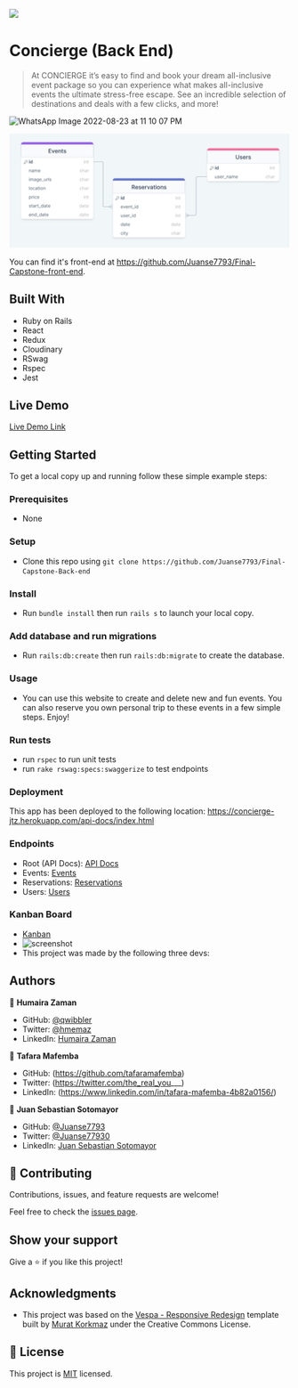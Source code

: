 ![](https://img.shields.io/badge/Microverse-blueviolet)

# Concierge (Back End)

> At CONCIERGE it’s easy to find and book your dream all-inclusive event package so you can experience what makes all-inclusive events the ultimate stress-free escape. See an incredible selection of destinations and deals with a few clicks, and more!

![WhatsApp Image 2022-08-23 at 11 10 07 PM](https://user-images.githubusercontent.com/97033479/186270497-880919cc-fb56-48e8-919b-602046e2c633.jpeg)

![WhatsApp Image 2022-08-23 at 11 25 31 PM](./public/image%20(1).png)


You can find it's front-end at https://github.com/Juanse7793/Final-Capstone-front-end.

## Built With

- Ruby on Rails
- React
- Redux
- Cloudinary
- RSwag
- Rspec
- Jest

## Live Demo

[Live Demo Link](https://concierge-jtz.herokuapp.com/api-docs/index.html)


## Getting Started

To get a local copy up and running follow these simple example steps:

### Prerequisites
- None
### Setup
- Clone this repo using `git clone https://github.com/Juanse7793/Final-Capstone-Back-end`
### Install
- Run `bundle install` then run `rails s` to launch your local copy.
### Add database and run migrations
- Run `rails:db:create` then run `rails:db:migrate` to create the database.
### Usage
- You can use this website to create and delete new and fun events. You can also reserve you own personal trip to these events in a few simple steps. Enjoy!
### Run tests
- run `rspec` to run unit tests
- run `rake rswag:specs:swaggerize` to test endpoints
### Deployment
This app has been deployed to the following location:
https://concierge-jtz.herokuapp.com/api-docs/index.html
### Endpoints 
- Root (API Docs): [API Docs](https://concierge-jtz.herokuapp.com/api-docs/index.html)
- Events: [Events](https://concierge-jtz.herokuapp.com/api/v1/events)
- Reservations: [Reservations](https://concierge-jtz.herokuapp.com/api/v1/reservations)
- Users: [Users](https://concierge-jtz.herokuapp.com/api/v1/users)

### Kanban Board
- [Kanban](https://github.com/users/Juanse7793/projects/2/views/1)
- ![screenshot](https://user-images.githubusercontent.com/96317674/183961621-dc659e79-6ddb-46aa-b2c2-72c9b87842b4.png)
- This project was made by the following three devs:

## Authors

👤 **Humaira Zaman**

- GitHub: [@qwibbler](https://github.com/qwibbler)
- Twitter: [@hmemaz](https://twitter.com/hmemaz)
- LinkedIn: [Humaira Zaman](https://www.linkedin.com/in/hmemaz1994/)

👤 **Tafara Mafemba**

- GitHub: (https://github.com/tafaramafemba)
- Twitter: (https://twitter.com/the_real_you___)
- LinkedIn: (https://www.linkedin.com/in/tafara-mafemba-4b82a0156/)

👤 **Juan Sebastian Sotomayor**

- GitHub: [@Juanse7793](https://github.com/Juanse7793)
- Twitter: [@Juanse77930](https://twitter.com/Juanse77930)
- LinkedIn: [Juan Sebastian Sotomayor](https://linkedin.com/in/juan-sebastian-sotomayor-2bb395198)

## 🤝 Contributing

Contributions, issues, and feature requests are welcome!

Feel free to check the [issues page](../../issues/).

## Show your support

Give a ⭐️ if you like this project!

## Acknowledgments

- This project was based on the [Vespa - Responsive Redesign](https://www.behance.net/gallery/26425031/Vespa-Responsive-Redesign) template built by [Murat Korkmaz](https://www.behance.net/muratk) under the Creative Commons License.

## 📝 License

This project is [MIT](./MIT.md) licensed.
